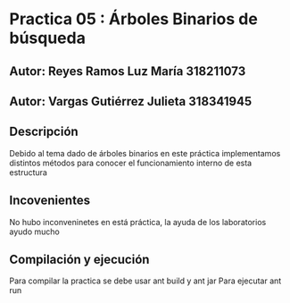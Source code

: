 # Practica 05 :  Árboles Binarios de búsqueda 
## Autor:  Reyes Ramos Luz María 318211073
## Autor: Vargas Gutiérrez Julieta 318341945

## Descripción

Debido al tema dado de árboles binarios en este práctica implementamos distintos métodos para
conocer el funcionamiento interno de esta estructura

## Incovenientes

No hubo inconveninetes en está práctica, la ayuda de los laboratorios ayudo mucho

## Compilación y ejecución 
Para compilar la practica se debe usar ant build y ant jar
Para ejecutar ant run

